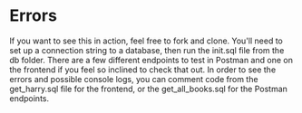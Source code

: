 # Errors 

If you want to see this in action, feel free to fork and clone. You'll need to set up a connection string to a database, then run the init.sql file from the db folder. There are a few different endpoints to test in Postman and one on the frontend if you feel so inclined to check that out. In order to see the errors and possible console logs, you can comment code from the get_harry.sql file for the frontend, or the get_all_books.sql for the Postman endpoints. 